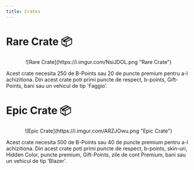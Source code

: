 ```yaml
---
title: Crates
---
```


 
 # Rare Crate 📦

<p align="center">
![Rare Crate](https://i.imgur.com/NsiJDOL.png "Rare Crate")
</p>
Acest crate necesita 250 de B-Points sau 20 de puncte premium pentru a-l achizitiona.
Din acest crate poti primi puncte de respect, b-points, Gift-Points, bani sau un vehicul de tip 'Faggio'.

# Epic Crate 📦
<p align="center">
 ![Epic Crate](https://i.imgur.com/ARZJOwu.png "Epic Crate")
</p>
Acest crate necesita 500 de B-Points sau 40 de puncte premium pentru a-l achizitiona.
Din acest crate poti primi puncte de respect, b-points, skin-uri, Hidden Color, puncte premium, Gift-Points, zile de cont Premium, bani sau un vehicul de tip 'Blazer'.
